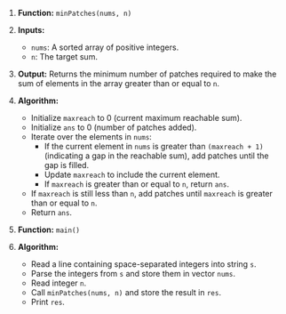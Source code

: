 1. **Function:** `minPatches(nums, n)`
2. **Inputs:**
   - `nums`: A sorted array of positive integers.
   - `n`: The target sum.
3. **Output:** Returns the minimum number of patches required to make the sum of elements in the array greater than or equal to `n`.
4. **Algorithm:**

   - Initialize `maxreach` to 0 (current maximum reachable sum).
   - Initialize `ans` to 0 (number of patches added).
   - Iterate over the elements in `nums`:
     - If the current element in `nums` is greater than `(maxreach + 1)` (indicating a gap in the reachable sum), add patches until the gap is filled.
     - Update `maxreach` to include the current element.
     - If `maxreach` is greater than or equal to `n`, return `ans`.
   - If `maxreach` is still less than `n`, add patches until `maxreach` is greater than or equal to `n`.
   - Return `ans`.

5. **Function:** `main()`
6. **Algorithm:**
   - Read a line containing space-separated integers into string `s`.
   - Parse the integers from `s` and store them in vector `nums`.
   - Read integer `n`.
   - Call `minPatches(nums, n)` and store the result in `res`.
   - Print `res`.
